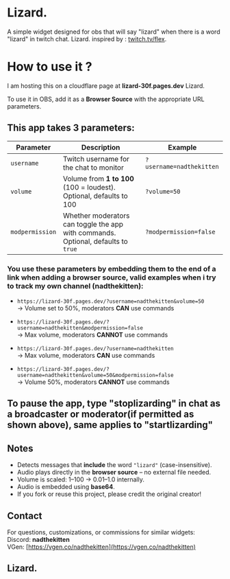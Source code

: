 # Lizard.
A simple widget designed for obs that will say "lizard" when there is a word "lizard" in twitch chat. Lizard.
inspired by : [twitch.tv/flex](https://twitch.tv/flex).  

# How to use it ?
I am hosting this on a cloudflare page at **lizard-30f.pages.dev**
Lizard.

To use it in OBS, add it as a **Browser Source** with the appropriate URL parameters.

## This app takes 3 parameters:
| Parameter       | Description                                                                 | Example                                       |
|-----------------|-----------------------------------------------------------------------------|-----------------------------------------------|
| `username`      | Twitch username for the chat to monitor                                     | `?username=nadthekitten`                      |
| `volume`        | Volume from **1 to 100** (100 = loudest). Optional, defaults to 100         | `?volume=50`                                  |
| `modpermission` | Whether moderators can toggle the app with commands. Optional, defaults to `true` | `?modpermission=false`                        |

### You use these parameters by embedding them to the end of a link when adding a browser source, valid examples when i try to track my own channel (nadthekitten):


- `https://lizard-30f.pages.dev/?username=nadthekitten&volume=50`  
  → Volume set to 50%, moderators **CAN** use commands

- `https://lizard-30f.pages.dev/?username=nadthekitten&modpermission=false`  
  → Max volume, moderators **CANNOT** use commands

- `https://lizard-30f.pages.dev/?username=nadthekitten`  
  → Max volume, moderators **CAN** use commands

- `https://lizard-30f.pages.dev/?username=nadthekitten&volume=50&modpermission=false`  
  → Volume 50%, moderators **CANNOT** use commands

## To pause the app, type "stoplizarding" in chat as a broadcaster or moderator(if permitted as shown above), same applies to "startlizarding"
## Notes

- Detects messages that **include** the word `"lizard"` (case-insensitive).
- Audio plays directly in the **browser source** – no external file needed.
- Volume is scaled: 1–100 → 0.01–1.0 internally.
- Audio is embedded using **base64**.
- If you fork or reuse this project, please credit the original creator!

##  Contact

For questions, customizations, or commissions for similar widgets:  
 Discord: **nadthekitten**  
 VGen: [https://vgen.co/nadthekitten](https://vgen.co/nadthekitten)

## Lizard.
